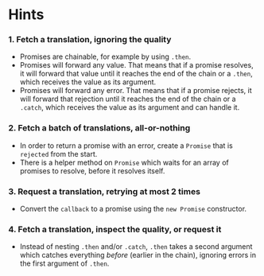 # Hints

### 1. Fetch a translation, ignoring the quality

- Promises are chainable, for example by using `.then`.
- Promises will forward any value. That means that if a promise resolves, it
  will forward that value until it reaches the end of the chain or a `.then`,
  which receives the value as its argument.
- Promises will forward any error. That means that if a promise rejects, it
  will forward that rejection until it reaches the end of the chain or a
  `.catch`, which receives the value as its argument and can handle it.

### 2. Fetch a batch of translations, all-or-nothing

- In order to return a promise with an error, create a `Promise` that is
  `rejected` from the start.
- There is a helper method on `Promise` which waits for an array of promises to
  resolve, before it resolves itself.

### 3. Request a translation, retrying at most 2 times

- Convert the `callback` to a promise using the `new Promise` constructor.

### 4. Fetch a translation, inspect the quality, or request it

- Instead of nesting `.then` and/or `.catch`, `.then` takes a second argument
  which catches everything _before_ (earlier in the chain), ignoring errors
  in the first argument of `.then`.
